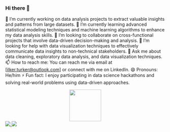 ### Hi there 👋




🔭 I’m currently working on data analysis projects to extract valuable insights and patterns from large datasets.
🌱 I’m currently learning advanced statistical modeling techniques and machine learning algorithms to enhance my data analysis skills.
👯 I’m looking to collaborate on cross-functional projects that involve data-driven decision-making and analysis.
🤔 I’m looking for help with data visualization techniques to effectively communicate data insights to non-technical stakeholders.
💬 Ask me about data cleaning, exploratory data analysis, and data visualization techniques.
📫 How to reach me: You can reach me via email at [ilker.turker@outlook.com] or connect with me on LinkedIn.
😄 Pronouns: He/him
⚡ Fun fact: I enjoy participating in data science hackathons and solving real-world problems using data-driven approaches.

<div id="header" align="center">
  <img src="https://media.giphy.com/media/s63Jzew1dfO3j6nndV/giphy.gif" width="100"/>
</div>

<td colspan="2" rowspan="2">
        <a href="https://github-readme-stats.vercel.app/api?username=ilkertrker&amp;count_private=true&amp;hide_border=true&amp;show_icons=true&amp;theme=radical" rel="nofollow">
        <img src="https://camo.githubusercontent.com/4388650e8c9ba35ceff05c448e990abd9882f913536729586a4a40e85737452b/68747470733a2f2f6769746875622d726561646d652d73746174732d7369676d612d666976652e76657263656c2e6170702f6170693f757365726e616d653d6173696d63616e796167697a26636f756e745f707269766174653d7472756526686964655f626f726465723d747275652673686f775f69636f6e733d74727565267468656d653d7261646963616c" data-canonical-src="https://github-readme-stats-sigma-five.vercel.app/api?username=asimcanyagiz&amp;count_private=true&amp;hide_border=true&amp;show_icons=true&amp;theme=radical" style="max-width: 100%;">
        </a>
        </td>
        <td colspan="2" rowspan="2">
        <a href="https://github-readme-streak-stats.herokuapp.com/?user=ilkertrker&amp;hide_border=true&amp;theme=radical" rel="nofollow">
        <img src="https://camo.githubusercontent.com/7354e472f9681f4d5a4c640467dcb51f9f3389fe369fefffbce5b2d34770d338/68747470733a2f2f6769746875622d726561646d652d73747265616b2d73746174732e6865726f6b756170702e636f6d2f3f757365723d6173696d63616e796167697a26686964655f626f726465723d74727565267468656d653d7261646963616c" data-canonical-src="https://github-readme-streak-stats.herokuapp.com/?user=asimcanyagiz&amp;hide_border=true&amp;theme=radical" style="max-width: 100%;">
        </a>
        </td>
